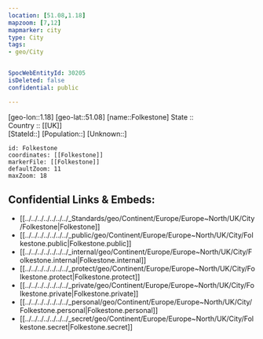 ```yaml
---
location: [51.08,1.18] 
mapzoom: [7,12] 
mapmarker: city 
type: City
tags:
- geo/City


SpocWebEntityId: 30205
isDeleted: false
confidential: public

---
```

[geo-lon::1.18] 
[geo-lat::51.08] 
[name::Folkestone] 
State ::  
Country :: [[UK]]  
[StateId::] 
[Population::] 
[Unknown::] 


```leaflet
id: Folkestone
coordinates: [[Folkestone]] 
markerFile: [[Folkestone]] 
defaultZoom: 11 
maxZoom: 18
```


## Confidential Links & Embeds: 
- [[../../../../../../../_Standards/geo/Continent/Europe/Europe~North/UK/City/Folkestone|Folkestone]] 
- [[../../../../../../../_public/geo/Continent/Europe/Europe~North/UK/City/Folkestone.public|Folkestone.public]] 
- [[../../../../../../../_internal/geo/Continent/Europe/Europe~North/UK/City/Folkestone.internal|Folkestone.internal]] 
- [[../../../../../../../_protect/geo/Continent/Europe/Europe~North/UK/City/Folkestone.protect|Folkestone.protect]] 
- [[../../../../../../../_private/geo/Continent/Europe/Europe~North/UK/City/Folkestone.private|Folkestone.private]] 
- [[../../../../../../../_personal/geo/Continent/Europe/Europe~North/UK/City/Folkestone.personal|Folkestone.personal]] 
- [[../../../../../../../_secret/geo/Continent/Europe/Europe~North/UK/City/Folkestone.secret|Folkestone.secret]] 
